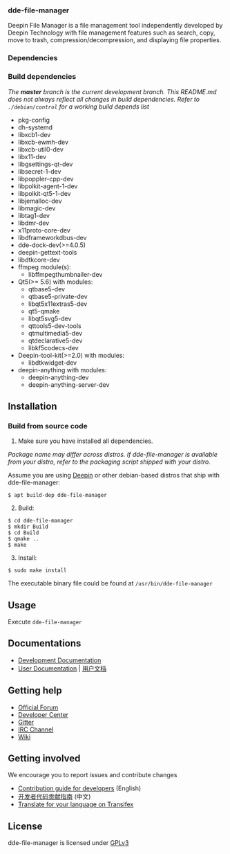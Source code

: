 ### dde-file-manager

Deepin File Manager is a file management tool independently developed by Deepin Technology with file management features such as search, copy, move to trash, compression/decompression, and displaying file properties.

### Dependencies

### Build dependencies

_The **master** branch is the current development branch. This README.md does not always reflect all changes in build dependencies. Refer to `./debian/control` for a working build depends list_
 
* pkg-config
* dh-systemd
* libxcb1-dev
* libxcb-ewmh-dev
* libxcb-util0-dev
* libx11-dev
* libgsettings-qt-dev
* libsecret-1-dev
* libpoppler-cpp-dev
* libpolkit-agent-1-dev
* libpolkit-qt5-1-dev
* libjemalloc-dev
* libmagic-dev
* libtag1-dev
* libdmr-dev
* x11proto-core-dev
* libdframeworkdbus-dev
* dde-dock-dev(>=4.0.5)
* deepin-gettext-tools
* libdtkcore-dev
* ffmpeg module(s):
  - libffmpegthumbnailer-dev
* Qt5(>= 5.6) with modules:
  - qtbase5-dev
  - qtbase5-private-dev
  - libqt5x11extras5-dev
  - qt5-qmake
  - libqt5svg5-dev
  - qttools5-dev-tools
  - qtmultimedia5-dev
  - qtdeclarative5-dev
  - libkf5codecs-dev
* Deepin-tool-kit(>=2.0) with modules:
  - libdtkwidget-dev
* deepin-anything with modules:
  - deepin-anything-dev
  - deepin-anything-server-dev

## Installation

### Build from source code

1. Make sure you have installed all dependencies.

_Package name may differ across distros. If dde-file-manager is available from your distro, refer to the packaging script shipped with your distro._

Assume you are using [Deepin](https://distrowatch.com/table.php?distribution=deepin) or other debian-based distros that ship with dde-file-manager:

``` shell
$ apt build-dep dde-file-manager
```

2. Build:
```
$ cd dde-file-manager
$ mkdir Build
$ cd Build
$ qmake ..
$ make
```

3. Install:
```
$ sudo make install
```

The executable binary file could be found at `/usr/bin/dde-file-manager`

## Usage

Execute `dde-file-manager`

## Documentations

 - [Development Documentation](https://linuxdeepin.github.io/dde-file-manager/)
 - [User Documentation](https://wiki.deepin.org/wiki/Deepin_File_Manager) | [用户文档](https://wiki.deepin.org/index.php?title=%E6%B7%B1%E5%BA%A6%E6%96%87%E4%BB%B6%E7%AE%A1%E7%90%86%E5%99%A8)

## Getting help

 - [Official Forum](https://bbs.deepin.org/)
 - [Developer Center](https://github.com/linuxdeepin/developer-center)
 - [Gitter](https://gitter.im/orgs/linuxdeepin/rooms)
 - [IRC Channel](https://webchat.freenode.net/?channels=deepin)
 - [Wiki](https://wiki.deepin.org/)

## Getting involved

We encourage you to report issues and contribute changes

 - [Contribution guide for developers](https://github.com/linuxdeepin/developer-center/wiki/Contribution-Guidelines-for-Developers-en) (English)
 - [开发者代码贡献指南](https://github.com/linuxdeepin/developer-center/wiki/Contribution-Guidelines-for-Developers) (中文)
 - [Translate for your language on Transifex](https://www.transifex.com/linuxdeepin/deepin-file-manager/)

## License

dde-file-manager is licensed under [GPLv3](LICENSE)
